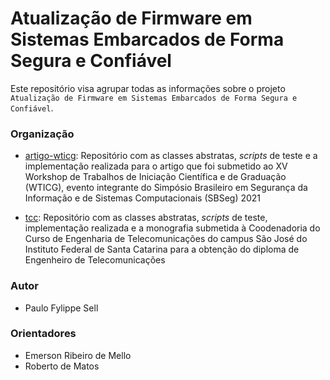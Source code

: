 # Atualização de Firmware em Sistemas Embarcados de Forma Segura e Confiável

Este repositório visa agrupar todas as informações sobre o projeto `Atualização de Firmware em Sistemas Embarcados de Forma Segura e Confiável`.

### Organização

- [artigo-wticg](artigo-wticg): Repositório com as classes abstratas, *scripts* de teste e a implementação realizada para o artigo que foi submetido ao XV Workshop de Trabalhos de Iniciação Científica e de Graduação (WTICG), evento integrante do Simpósio Brasileiro em Segurança da Informação e de Sistemas Computacionais (SBSeg) 2021

- [tcc](tcc): Repositório com as classes abstratas, *scripts* de teste, implementação realizada e a monografia submetida à Coodenadoria do Curso de Engenharia de Telecomunicações do campus São José do Instituto Federal de Santa Catarina para a obtenção do diploma de Engenheiro de Telecomunicações

### Autor
 - Paulo Fylippe Sell

### Orientadores
- Emerson Ribeiro de Mello
- Roberto de Matos